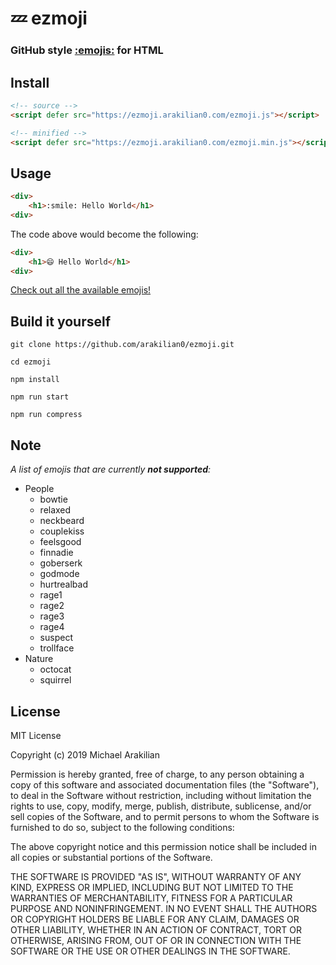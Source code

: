 # :zzz: ezmoji
### GitHub style [:emojis:](https://gist.github.com/rxaviers/7360908) for HTML 

## **Install**
```html
<!-- source -->
<script defer src="https://ezmoji.arakilian0.com/ezmoji.js"></script>
```
```html
<!-- minified -->
<script defer src="https://ezmoji.arakilian0.com/ezmoji.min.js"></script>
```
## **Usage**
```html
<div>
    <h1>:smile: Hello World</h1>
<div>
```
The code above would become the following:
```html
<div>
    <h1>😄 Hello World</h1>
<div>
```
[Check out all the available emojis!](https://ezmoji.arakilian0.com)

## **Build it yourself**
```
git clone https://github.com/arakilian0/ezmoji.git
```
```
cd ezmoji
```
```
npm install
```
```
npm run start
```
```
npm run compress
```

## **Note**
*A list of emojis that are currently **not supported**:*
- People
    - bowtie
    - relaxed
    - neckbeard
    - couplekiss
    - feelsgood
    - finnadie
    - goberserk
    - godmode
    - hurtrealbad
    - rage1 
    - rage2
    - rage3
    - rage4
    - suspect
    - trollface
- Nature
    - octocat
    - squirrel

## **License**
MIT License

Copyright (c) 2019 Michael Arakilian

Permission is hereby granted, free of charge, to any person obtaining a copy
of this software and associated documentation files (the "Software"), to deal
in the Software without restriction, including without limitation the rights
to use, copy, modify, merge, publish, distribute, sublicense, and/or sell
copies of the Software, and to permit persons to whom the Software is
furnished to do so, subject to the following conditions:

The above copyright notice and this permission notice shall be included in all
copies or substantial portions of the Software.

THE SOFTWARE IS PROVIDED "AS IS", WITHOUT WARRANTY OF ANY KIND, EXPRESS OR
IMPLIED, INCLUDING BUT NOT LIMITED TO THE WARRANTIES OF MERCHANTABILITY,
FITNESS FOR A PARTICULAR PURPOSE AND NONINFRINGEMENT. IN NO EVENT SHALL THE
AUTHORS OR COPYRIGHT HOLDERS BE LIABLE FOR ANY CLAIM, DAMAGES OR OTHER
LIABILITY, WHETHER IN AN ACTION OF CONTRACT, TORT OR OTHERWISE, ARISING FROM,
OUT OF OR IN CONNECTION WITH THE SOFTWARE OR THE USE OR OTHER DEALINGS IN THE
SOFTWARE.